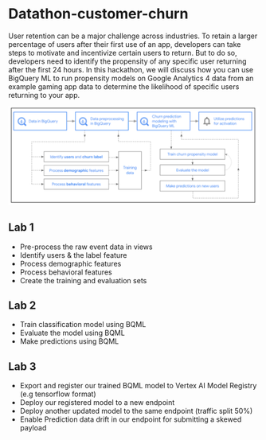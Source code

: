 # Datathon-customer-churn

User retention can be a major challenge across industries. To retain a larger percentage of users after their first use of an app, developers can take steps to motivate and incentivize certain users to return. But to do so, developers need to identify the propensity of any specific user returning after the first 24 hours. 
In this hackathon, we will discuss how you can use BigQuery ML to run propensity models on Google Analytics 4 data from an example gaming app data to determine the likelihood of specific users returning to your app.

![overview](/assets/overview.png)

## Lab 1
*  Pre-process the raw event data in views 
*  Identify users & the label feature
*  Process demographic features
*  Process behavioral features
*  Create the training and evaluation sets 

## Lab 2 
*  Train classification model using BQML
*  Evaluate the model using BQML
*  Make predictions using BQML

## Lab 3
*  Export and register our trained BQML model to Vertex AI Model Registry (e.g tensorflow format)
*  Deploy our registered model to a new endpoint
*  Deploy another updated model to the same endpoint (traffic split 50%)
*  Enable Prediction data drift in our endpoint for submitting a skewed payload 
